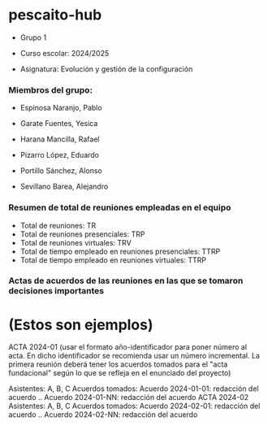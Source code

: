 # <strong>pescaito-hub</strong>

* Grupo 1

* Curso escolar: 2024/2025

* Asignatura: Evolución y gestión de la configuración

### <strong>Miembros del grupo:</strong>

* Espinosa Naranjo, Pablo 

* Garate Fuentes, Yesica 

* Harana Mancilla, Rafael 

* Pizarro López, Eduardo 

* Portillo Sánchez, Alonso 

* Sevillano Barea, Alejandro 

### <strong>Resumen de total de reuniones empleadas en el equipo</strong>

* Total de reuniones: TR
* Total de reuniones presenciales: TRP
* Total de reuniones virtuales: TRV
* Total de tiempo empleado en reuniones presenciales: TTRP
* Total de tiempo empleado en reuniones virtuales: TTRP

### <strong>Actas de acuerdos de las reuniones en las que se tomaron decisiones importantes</strong>


# (Estos son ejemplos)

ACTA 2024-01
(usar el formato año-identificador para poner número al acta. En dicho identificador se recomienda usar un número incremental. La primera reunión deberá tener los acuerdos tomados para el "acta fundacional" según lo que se refleja en el enunciado del proyecto)

Asistentes: A, B, C
Acuerdos tomados:
Acuerdo 2024-01-01: redacción del acuerdo
..
Acuerdo 2024-01-NN: redacción del acuerdo
ACTA 2024-02
Asistentes: A, B, C
Acuerdos tomados:
Acuerdo 2024-02-01: redacción del acuerdo
..
Acuerdo 2024-02-NN: redacción del acuerdo
